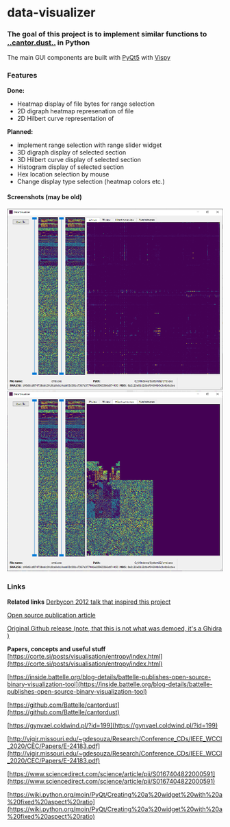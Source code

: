# data-visualizer

### The goal of this project is to implement similar functions to [..cantor.dust..](https://sites.google.com/site/xxcantorxdustxx/) in Python

The main GUI components are built with [PyQt5](https://pypi.org/project/PyQt5/) with [Vispy](https://vispy.org/gallery/scene/index.html)

### Features
**Done:**
- Heatmap display of file bytes for range selection
- 2D digraph heatmap represenation of file
- 2D Hilbert curve representation of 

**Planned:**
- implement range selection with range slider widget
- 3D digraph display of selected section
- 3D Hilbert curve display of selected section
- Histogram display of selected section
- Hex location selection by mouse
- Change display type selection (heatmap colors etc.)

#### Screenshots (may be old)
![2D digraph](./screenshots/2d-digraph-view.png)
![Hilbert curve view](./screenshots/2d-hilbert-curve-view.png)

### Links

**Related links**
[Derbycon 2012 talk that inspired this project](https://www.youtube.com/watch?v=4bM3Gut1hIk)

[Open source publication article](https://inside.battelle.org/blog-details/battelle-publishes-open-source-binary-visualization-tool)

[Original Github release (note, that this is not what was demoed, it's a Ghidra )](https://github.com/Battelle/cantordust)

**Papers, concepts and useful stuff**
[https://corte.si/posts/visualisation/entropy/index.html](https://corte.si/posts/visualisation/entropy/index.html)

[https://inside.battelle.org/blog-details/battelle-publishes-open-source-binary-visualization-tool](https://inside.battelle.org/blog-details/battelle-publishes-open-source-binary-visualization-tool)

[https://github.com/Battelle/cantordust](https://github.com/Battelle/cantordust)

[https://gynvael.coldwind.pl/?id=199](https://gynvael.coldwind.pl/?id=199)

[http://vigir.missouri.edu/~gdesouza/Research/Conference_CDs/IEEE_WCCI_2020/CEC/Papers/E-24183.pdf](http://vigir.missouri.edu/~gdesouza/Research/Conference_CDs/IEEE_WCCI_2020/CEC/Papers/E-24183.pdf)

[https://www.sciencedirect.com/science/article/pii/S0167404822000591](https://www.sciencedirect.com/science/article/pii/S0167404822000591)

[https://wiki.python.org/moin/PyQt/Creating%20a%20widget%20with%20a%20fixed%20aspect%20ratio](https://wiki.python.org/moin/PyQt/Creating%20a%20widget%20with%20a%20fixed%20aspect%20ratio)
